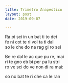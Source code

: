 ```yaml
---
title: Trimetro Anapestico
layout: post
date: 2019-09-07

---
```


Ra pi sci in un bat ti to dei  
fe ni cot te ri vol ta ti dal  
so le che  do na rag gi ro sei  

Be re dal le ac que pu re, mai  
ri te gno eb bi per pa lu stri  
ro ve sci do ve non di ra mai:  

so no bat te ri che ca le ran  
